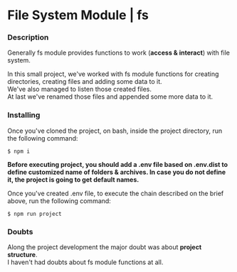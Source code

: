 # File System Module | fs

### Description

Generally fs module provides functions to work (<b>access & interact</b>) with file system.

In this small project, we've worked with fs module functions for creating directories, creating files and adding some data to it. <br>
We've also managed to listen those created files. <br>
At last we've renamed those files and appended some more data to it.

### Installing

Once you've cloned the project, on bash, inside the project directory, run the following command:

```
$ npm i
```

<b> Before executing project, you should add a .env file based on .env.dist to define customized name of folders & archives. In case you do not define it, the project is going to get default names. </b>

Once you've created .env file, to execute the chain described on the brief above, run the following command:

```
$ npm run project
```

### Doubts

Along the project development the major doubt was about <b>project structure</b>.<br>
I haven't had doubts about fs module functions at all.
